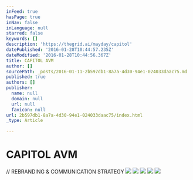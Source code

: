 ```yaml
---
inFeed: true
hasPage: true
inNav: false
inLanguage: null
starred: false
keywords: []
description: 'https://thegrid.ai/mayday/capitol'
datePublished: '2016-01-28T10:44:57.235Z'
dateModified: '2016-01-28T10:44:56.367Z'
title: CAPITOL AVM
author: []
sourcePath: _posts/2016-01-11-2b597db1-8a7a-4d30-94e1-024033daac75.md
published: true
authors: []
publisher:
  name: null
  domain: null
  url: null
  favicon: null
url: 2b597db1-8a7a-4d30-94e1-024033daac75/index.html
_type: Article

---
```

# CAPITOL AVM

// REBRANDING & COMMUNICATION STRATEGY
![](https://s3-us-west-2.amazonaws.com/the-grid-img/p/79272021aa421c5d0650717f7e81502e02ea0f97.jpg)
![](https://the-grid-user-content.s3-us-west-2.amazonaws.com/09bdea27-0e72-4908-ac78-cc31a17693b2.jpg)
![](https://the-grid-user-content.s3-us-west-2.amazonaws.com/3ce300e8-a80e-436b-a776-852dce946655.jpg)
![](https://the-grid-user-content.s3-us-west-2.amazonaws.com/dbe6c04b-a1a1-4fce-afca-03f4402e2a20.jpg)
![](https://the-grid-user-content.s3-us-west-2.amazonaws.com/c3ca9a11-b610-470a-b61e-efb45b241368.jpg)